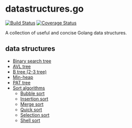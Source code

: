 # datastructures.go
[![Build Status](https://travis-ci.org/DavidCai1993/datastructures.go.svg?branch=master)](https://travis-ci.org/DavidCai1993/datastructures.go)
[![Coverage Status](https://coveralls.io/repos/github/DavidCai1993/datastructures.go/badge.svg?branch=master)](https://coveralls.io/github/DavidCai1993/datastructures.go?branch=master)

A collection of useful and concise Golang data structures.

## data structures

- [Binary search tree](https://github.com/DavidCai1993/datastructures.go/tree/master/binary-search-tree)
- [AVL tree](https://github.com/DavidCai1993/datastructures.go/tree/master/avl-tree)
- [B tree (2-3 tree)](https://github.com/DavidCai1993/datastructures.go/tree/master/b-tree)
- [Min-heap](https://github.com/DavidCai1993/datastructures.go/tree/master/min-heap)
- [PAT tree](https://github.com/DavidCai1993/datastructures.go/tree/master/pat-tree)
- [Sort algorithms](https://github.com/DavidCai1993/datastructures.go/tree/master/sort)
  - [Bubble sort](https://github.com/DavidCai1993/datastructures.go/tree/master/sort/bubble_sort.go)
  - [Insertion sort](https://github.com/DavidCai1993/datastructures.go/tree/master/sort/insertion_sort.go)
  - [Merge sort](https://github.com/DavidCai1993/datastructures.go/tree/master/sort/merge_sort.go)
  - [Quick sort](https://github.com/DavidCai1993/datastructures.go/tree/master/sort/quick_sort.go)
  - [Selection sort](https://github.com/DavidCai1993/datastructures.go/tree/master/sort/selection_sort.go)
  - [Shell sort](https://github.com/DavidCai1993/datastructures.go/tree/master/sort/shell_sort.go)
